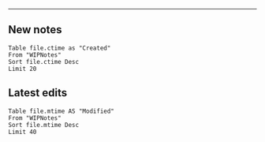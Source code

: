 ****
## New notes
```dataview
Table file.ctime as "Created"
From "WIPNotes"
Sort file.ctime Desc
Limit 20
```




## Latest edits
```dataview
Table file.mtime AS "Modified"
From "WIPNotes"
Sort file.mtime Desc
Limit 40 
```



